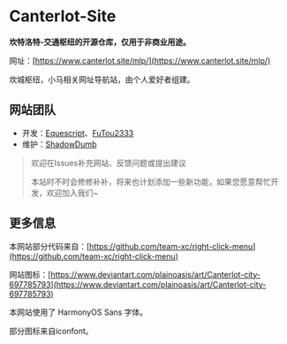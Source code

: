 # Canterlot-Site

**坎特洛特-交通枢纽的开源仓库，仅用于非商业用途。**

网址：[https://www.canterlot.site/mlp/](https://www.canterlot.site/mlp/)

坎城枢纽，小马相关网址导航站，由个人爱好者组建。

## 网站团队
- 开发：[Equescript](https://github.com/Equescript)、[FuTou2333](https://github.com/FuTou2333)
- 维护：[ShadowDumb](https://github.com/ShadowDumb)

> 欢迎在Issues补充网站、反馈问题或提出建议
>
> 本站时不时会修修补补，将来也计划添加一些新功能，如果您愿意帮忙开发，欢迎加入我们~

## 更多信息
本网站部分代码来自：[https://github.com/team-xc/right-click-menu](https://github.com/team-xc/right-click-menu)

网站图标：[https://www.deviantart.com/plainoasis/art/Canterlot-city-697785793](https://www.deviantart.com/plainoasis/art/Canterlot-city-697785793)

本网站使用了 HarmonyOS Sans 字体。

部分图标来自iconfont。
